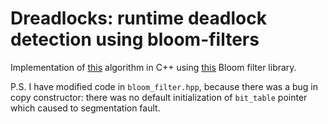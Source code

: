 # Dreadlocks: runtime deadlock detection using bloom-filters
Implementation of [this](http://citeseerx.ist.psu.edu/viewdoc/download?doi=10.1.1.137.6175&rep=rep1&type=pdf) algorithm in C++ using [this](https://libbloom.codeplex.com/) Bloom filter library.

P.S. I have modified code in ```bloom_filter.hpp```, because there was a bug in copy constructor: there was no default initialization of ```bit_table``` pointer which caused to segmentation fault.
